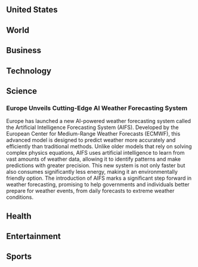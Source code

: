 ## United States

## World

## Business

## Technology

## Science

### Europe Unveils Cutting-Edge AI Weather Forecasting System

Europe has launched a new AI-powered weather forecasting system called the Artificial Intelligence Forecasting System (AIFS). Developed by the European Center for Medium-Range Weather Forecasts (ECMWF), this advanced model is designed to predict weather more accurately and efficiently than traditional methods. Unlike older models that rely on solving complex physics equations, AIFS uses artificial intelligence to learn from vast amounts of weather data, allowing it to identify patterns and make predictions with greater precision. This new system is not only faster but also consumes significantly less energy, making it an environmentally friendly option. The introduction of AIFS marks a significant step forward in weather forecasting, promising to help governments and individuals better prepare for weather events, from daily forecasts to extreme weather conditions.

## Health

## Entertainment

## Sports

